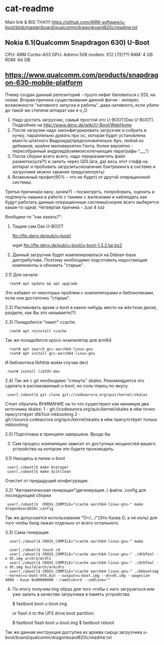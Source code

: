 # cat-readme
Main link & BIG THX!!!!
https://github.com/ARM-software/u-boot/blob/master/board/qualcomm/dragonboard820c/readme.txt

## Nokia 6.1(Qualcomm Snapdragon 630) U-Boot
CPU: ARM Cortex-A53
GPU: Adreno 508
modem: X12 LTE(??)
RAM: 4 GB
ROM: 64 GB
## https://www.qualcomm.com/products/snapdragon-630-mobile-platform

Пчему создан данный репозиторий - пушто нефиг баловаться с EDL на нокии.
Вторая причина существования данной фигни - интерес возможности "нативного запуска и работы"..дааа нативного, если убили до такой же степени аппарат как я о_О

1) Надо достать загрузчик, самый простой это U-BOOT(Das U-BOOT). Подробнее на http://www.denx.de/wiki/U-Boot/WebHome
2) После загрузки надо законфигурировать загрузчик и собрать в кучку, параллельно думать про ос, которая будет установлена вместо штатного Ведроида(предположительно Арч, любой из дебианов, крайне маловероятно Гента, более вероятно - пересобранный андроид(взаимоисключающие параграфы ^___^)
3) После сборки всего всего, надо переразметить файл разметки(шта?!) и залить через QDL(ага, да) весь этот стафф на аппарат и пробовать загрузиться(наличие бэктрекинга в системе и загрузчике можно заранее предусмотреть)
4) Возможный профит(90% - что не будет) от другой операционной системы.

Третья причина(а наху..зачем?) - посмотреть, попробовать, оценить и подтянуть навыки в работе с такими с железками и наблюдать как будут работать данные операционные системы(скорее всего выберется какая-то одна).
Четвёртая причина - Just 4 lulz

Вообщем-то "как какать?":

1) Тащим сам Das U-BOOT
      
      ftp://ftp.denx.de/pub/u-boot/
      
      wget ftp://ftp.denx.de/pub/u-boot/u-boot-1.3.2.tar.bz2

2) Данный загрузчик будет компилироваться на Debian-base дистрибутиве. Поэтому необходимо подготовить недостающие компоненты и обновить "старые".

2.1) Для начала:

      root# apt update && apt upgrade 

Это избавит от некоторых проблем с компиляторами и библиотеками, если они достаточно "старые".

2.2) Распаковать архив u-boot в какое-нибудь место на жёстком диске, разделе, как Вы это называете(?).

2.3) Понадобится "пакет" ccache. 

      root# apt reinstall ccache

Так же понадобится кросс-компилятор для arm64

      root# apt search gcc-aarch64-linux-gnu
      root# apt install gcc-aarch64-linux-gnu

И библиотека libfdt(в моём случае dev)
     
     root# install libfdt-dev

2.4) Так же с git необходимо "стянуть" skales. Рекомендуется это сделать в распакованный u-boot, но соль-перец по-вкусу.

     user[./uboot]$ git clone git://codeaurora.org/quic/kernel/skales

Стоит обратить ВНИМАНИЕ на то что существуют как минимум два источника skales:
1 - git://codeaurora.org/quic/kernel/skales в нём точно присутствует dtbTool mkbootimg
2 - git://source.codeaurora.org/quic/kernel/skales в нём присутствует только mkbootimg

2.5) Подготовка в принципе завершена. Вроде бы

3) Сам процесс компиляции зависит от доступных мощностей вашего устройства на котором это будете производить.

3.1) Находясь в папке u-boot

     user[./uboot]$ make mrproper
     user[./uboot]$ make distclean
     
Очистит от предыдущей конфигурации.

3.2) "Автоматическая генерация"(дегенерация..) файла .config для последующей сборки

     user[./uboot]$  CROSS_COMPILE="ccache aarch64-linux-gnu-" make dragonboard820c_config

Так же допускается использование "O=/.../"(Это буква О, а не ноль) для того чтобы билд лежал отдельно от всего остального.

3.3) Сама генерация

      user[./uboot]$ CROSS_COMPILE="ccache aarch64-linux-gnu-" make
      
      user[./uboot]$ touch rd
      user[./uboot]$ CROSS_COMPILE="ccache aarch64-linux-gnu-" ./dtbTool -o dt.img arch/arm/dts
      user[./uboot]$ CROSS_COMPILE="ccache aarch64-linux-gnu-" ./dtbTool -o dt.img build/arch/arm/dts
      user[./uboot]$ CROSS_COMPILE="ccache aarch64-linux-gnu-" ./mkbootimg --kernel=u-boot-dtb.bin --output=u-boot.img --dt=dt.img --pagesize 4096 --base 0x80000000 --ramdisk=rd --cmdline=""
      
4) По итогу получим img образ для того чтобы с него загрузиться или уже залить в качестве загрузчика в память устройства.

   $ fastboot boot u-boot.img

   or flash it to the UFS drive boot partition:

   $ fastboot flash boot u-boot.img
   $ fastboot reboot


Так же данная инструкция доступна из архива сырца загрузчика u-boot/board/qualcomm/dragonboard820c/readme.txt
